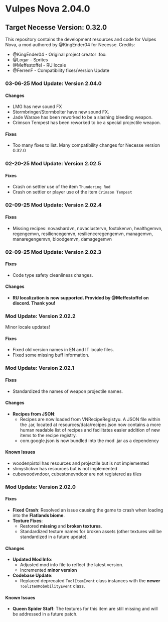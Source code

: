 # Vulpes Nova 2.04.0
## Target Necesse Version: 0.32.0

This repository contains the development resources and code for Vulpes Nova, a mod authored by @KingEnder04 for Necesse.
Credits: 	
- @KingEnder04		- Original project creator :fox:
- @Logar			- Sprites
- @Meffestoffel 	- RU locale
- @FerrenF 			- Compatibility fixes/Version Update


### 03-06-25 **Mod Update: Version 2.04.0**  

#### **Changes**  
- LMG has new sound FX
- Stormbringer/Stormbolter have new sound FX.
- Jade Waraxe has been reworked to be a slashing bleeding weapon.
- Crimson Tempest has been reworked to be a special projectile weapon.  

#### **Fixes**  
- Too many fixes to list. Many compatibility changes for Necesse version 0.32.0


### 02-20-25 **Mod Update: Version 2.02.5**  

#### **Fixes**  
  - Crash on settler use of the item ```Thundering Rod```
  - Crash on settler or player use of the item ```Crimson Tempest```

### 02-09-25 **Mod Update: Version 2.02.4**  

#### **Fixes**  
  - Missing recipes: novashardvn, novaclustervn, foxtokenvn, healthgemvn, regengemvn, resiliencegemvn, resilienceregengemvn, managemvn, manaregengemvn, bloodgemvn, damagegemvn

### 02-09-25 **Mod Update: Version 2.02.3**  

#### **Fixes**  
  - Code type safety cleanliness changes.
  
#### **Changes**  
- **RU localization is now supported. Provided by @Meffestoffel on discord. Thank you!**  


### **Mod Update: Version 2.02.2**  

Minor locale updates!

#### **Fixes**  
  - Fixed old version names in EN and IT locale files.
  - Fixed some missing buff information.


### **Mod Update: Version 2.02.1**  

#### **Fixes**  
  - Standardized the names of weapon projectile names. 

#### **Changes**  
- **Recipes from JSON**:  
	- Recipes are now loaded from VNRecipeRegistyu. A JSON file within the .jar, located at resources/data/recipes.json now contains a more human readable list of recipes and facilitates easier addition of new items to the recipe registry.
	- com.google.json is now bundled into the mod .jar as a dependency
	
#### **Known Issues**  
- woodenpistol has resources and projectile but is not implemented
- slimystickvn has resources but is not implemented
- cubewoodvndoor, cubestonevndoor are not registered as tiles

### **Mod Update: Version 2.02.0**  

#### **Fixes**  
- **Fixed Crash**: Resolved an issue causing the game to crash when loading into the **Flatlands biome**.  
- **Texture Fixes**:  
  - Restored **missing** and **broken textures**.  
  - Standardized texture names for broken assets (other textures will be standardized in a future update).  

#### **Changes**  
- **Updated Mod Info**:  
  - Adjusted mod info file to reflect the latest version.  
  - Incremented **minor version**
- **Codebase Update**:  
  - Replaced deprecated `ToolItemEvent` class instances with the **newer** `ToolItemMobAbilityEvent` class.  

#### **Known Issues**  
- **Queen Spider Staff**: The textures for this item are still missing and will be addressed in a future patch.  
